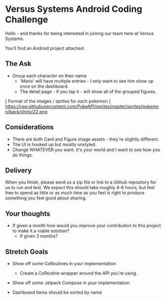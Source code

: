 # Versus Systems Android Coding Challenge

Hello - and thanks for being interested in joining our team here at Versus Systems.

You’ll find an Android project attached.

## The Ask

* Group each character on their name
  * 'Mario' will have multiple entries - I only want to see him show up once on the dashboard.
  * The detail page - if you tap it - will show all of the grouped figures.


[ Format of the images / sprites for each pokemon ]
https://raw.githubusercontent.com/PokeAPI/sprites/master/sprites/pokemon/back/shiny/22.png

## Considerations

* There are both Card and Figure image assets - they're slightly different.
* The UI is hooked up but mostly unstyled.
* Change WHATEVER you want.  It's your world and I want to see how you do things.

## Delivery

When you finish, please send us a zip file or link to a Github repository for us to run and test. We expect this should take roughly 4-6 hours, but feel free to spend as little or as much time as you feel is right to produce something you feel good about sharing.

## Your thoughts

* If given a month how would you improve your contribution to this project to make it a viable solution?
  * If given 3 months?



## Stretch Goals

* Show off some CoRoutines in your implementation
  * Create a CoRoutine wrapper around the API you're using.

* Show off some Jetpack Compose in your implementation
* Dashboard Items should be sorted by name
